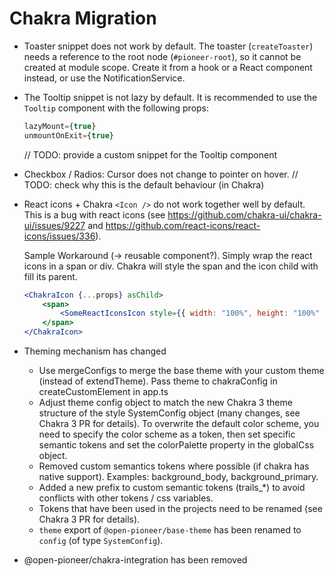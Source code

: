 # Chakra Migration

- Toaster snippet does not work by default.
  The toaster (`createToaster`) needs a reference to the root node (`#pioneer-root`),
  so it cannot be created at module scope.
  Create it from a hook or a React component instead, or use the NotificationService.
- The Tooltip snippet is not lazy by default.
  It is recommended to use the `Tooltip` component with the following props:
    ```jsx
    lazyMount={true}
    unmountOnExit={true}
    ```
    // TODO: provide a custom snippet for the Tooltip component
- Checkbox / Radios: Cursor does not change to pointer on hover.
  // TODO: check why this is the default behaviour (in Chakra)

- React icons + Chakra `<Icon />` do not work together well by default.
  This is a bug with react icons (see https://github.com/chakra-ui/chakra-ui/issues/9227 and https://github.com/react-icons/react-icons/issues/336).

    Sample Workaround (-> reusable component?). Simply wrap the react icons in a span or div.
    Chakra will style the span and the icon child with fill its parent.

    ```jsx
    <ChakraIcon {...props} asChild>
        <span>
            <SomeReactIconsIcon style={{ width: "100%", height: "100%" }} />
        </span>
    </ChakraIcon>
    ```

- Theming mechanism has changed
    - Use mergeConfigs to merge the base theme with your custom theme (instead of extendTheme). Pass theme to chakraConfig in createCustomElement in app.ts
    - Adjust theme config object to match the new Chakra 3 theme structure of the style SystemConfig object (many changes, see Chakra 3 PR for details). To overwrite the default color scheme, you need to specify the color scheme as a token, then set specific semantic tokens and set the colorPalette property in the globalCss object.
    - Removed custom semantics tokens where possible (if chakra has native support). Examples: background_body, background_primary.
    - Added a new prefix to custom semantic tokens (trails\_\*) to avoid conflicts with other tokens / css variables.
    - Tokens that have been used in the projects need to be renamed (see Chakra 3 PR for details).
    - `theme` export of `@open-pioneer/base-theme` has been renamed to `config` (of type `SystemConfig`).
- @open-pioneer/chakra-integration has been removed

